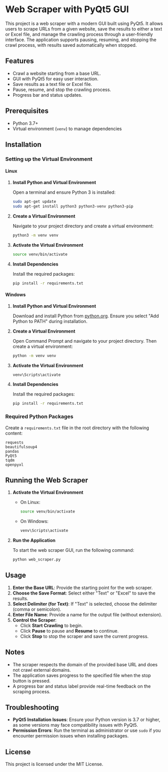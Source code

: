 # Web Scraper with PyQt5 GUI

This project is a web scraper with a modern GUI built using PyQt5. It allows users to scrape URLs from a given website, save the results to either a text or Excel file, and manage the crawling process through a user-friendly interface. The application supports pausing, resuming, and stopping the crawl process, with results saved automatically when stopped.

## Features

- Crawl a website starting from a base URL.
- GUI with PyQt5 for easy user interaction.
- Save results as a text file or Excel file.
- Pause, resume, and stop the crawling process.
- Progress bar and status updates.

## Prerequisites

- Python 3.7+
- Virtual environment (`venv`) to manage dependencies

## Installation

### Setting up the Virtual Environment

#### Linux

1. **Install Python and Virtual Environment**
   
   Open a terminal and ensure Python 3 is installed:
   ```sh
   sudo apt-get update
   sudo apt-get install python3 python3-venv python3-pip
   ```

2. **Create a Virtual Environment**
   
   Navigate to your project directory and create a virtual environment:
   ```sh
   python3 -m venv venv
   ```

3. **Activate the Virtual Environment**
   ```sh
   source venv/bin/activate
   ```

4. **Install Dependencies**
   
   Install the required packages:
   ```sh
   pip install -r requirements.txt
   ```

#### Windows

1. **Install Python and Virtual Environment**

   Download and install Python from [python.org](https://www.python.org/downloads/). Ensure you select "Add Python to PATH" during installation.

2. **Create a Virtual Environment**

   Open Command Prompt and navigate to your project directory. Then create a virtual environment:
   ```cmd
   python -m venv venv
   ```

3. **Activate the Virtual Environment**
   ```cmd
   venv\Scripts\activate
   ```

4. **Install Dependencies**
   
   Install the required packages:
   ```cmd
   pip install -r requirements.txt
   ```

### Required Python Packages

Create a `requirements.txt` file in the root directory with the following content:

```
requests
beautifulsoup4
pandas
PyQt5
tqdm
openpyxl
```

## Running the Web Scraper

1. **Activate the Virtual Environment**
   - On Linux:
     ```sh
     source venv/bin/activate
     ```
   - On Windows:
     ```cmd
     venv\Scripts\activate
     ```

2. **Run the Application**
   
   To start the web scraper GUI, run the following command:
   ```sh
   python web_scraper.py
   ```

## Usage

1. **Enter the Base URL**: Provide the starting point for the web scraper.
2. **Choose the Save Format**: Select either "Text" or "Excel" to save the results.
3. **Select Delimiter (for Text)**: If "Text" is selected, choose the delimiter (comma or semicolon).
4. **Enter File Name**: Provide a name for the output file (without extension).
5. **Control the Scraper**:
   - Click **Start Crawling** to begin.
   - Click **Pause** to pause and **Resume** to continue.
   - Click **Stop** to stop the scraper and save the current progress.

## Notes

- The scraper respects the domain of the provided base URL and does not crawl external domains.
- The application saves progress to the specified file when the stop button is pressed.
- A progress bar and status label provide real-time feedback on the scraping process.

## Troubleshooting

- **PyQt5 Installation Issues**: Ensure your Python version is 3.7 or higher, as some versions may face compatibility issues with PyQt5.
- **Permission Errors**: Run the terminal as administrator or use `sudo` if you encounter permission issues when installing packages.

## License

This project is licensed under the MIT License.


